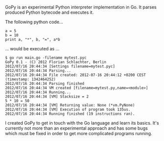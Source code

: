 GoPy is an experimental Python interpreter implementation in Go. It parses produced Python bytecode and executes it. 

The following python code...

	a = 5
	b = 10
	print a, "*", b, "=", a*b

... would be executed as ...

	$ go run main.go -filename mytest.pyc 
	GoPy 0.1 - (C) 2012 Florian Schlachter, Berlin
	2012/07/16 20:44:34 [Settings filename=mytest.pyc]
	2012/07/16 20:44:34 Parsing...
	2012/07/16 20:44:34 File created: 2012-07-16 20:44:12 +0200 CEST (timestamp: 1342464252)
	2012/07/16 20:44:34 Parsing finished
	2012/07/16 20:44:34 VM created [filename=mytest.py,name=<module>]
	2012/07/16 20:44:34 Running...
	2012/07/16 20:44:34 [VM] Stacksize = 2
	5 * 10 = 50 
	2012/07/16 20:44:34 [VM] Returning value: None (*vm.PyNone)
	2012/07/16 20:44:34 [VM] Execution of program took 135us.
	2012/07/16 20:44:34 Running finished (19 instructions ran).

I created GoPy to get in touch with the Go language and learn its basics. It's currently not more than an experimental approach and has some bugs which must be fixed in order to get more complicated programs running.
